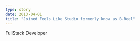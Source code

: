 ```yaml
---
type: story
date: 2013-04-01
title: "Joined Feels Like Studio formerly know as B-Reel"
---
```


FullStack Developer
